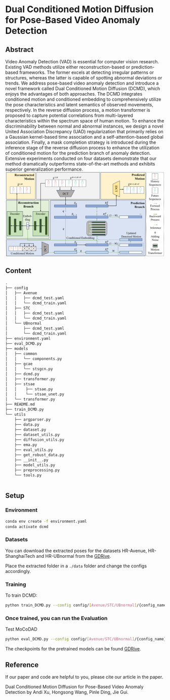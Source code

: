 # Dual Conditioned Motion Diffusion for Pose-Based Video Anomaly Detection

## Abstract
Video Anomaly Detection (VAD) is essential for computer vision research. Existing VAD methods utilize either reconstruction-based or prediction-based frameworks. The former excels at detecting irregular patterns or structures, whereas the latter is capable of spotting abnormal deviations or trends. We address pose-based video anomaly detection and introduce a novel framework called Dual Conditioned Motion Diffusion (DCMD), which enjoys the advantages of both approaches. The DCMD integrates conditioned motion and conditioned embedding to comprehensively utilize the pose characteristics and latent semantics of observed movements, respectively. In the reverse diffusion process, a motion transformer is proposed to capture potential correlations from multi-layered characteristics within the spectrum space of human motion. To enhance the discriminability between normal and abnormal instances, we design a novel United Association Discrepancy (UAD) regularization that primarily relies on a Gaussian kernel-based time association and a self-attention-based global association. Finally, a mask completion strategy is introduced during the inference stage of the reverse diffusion process to enhance the utilization of conditioned motion for the prediction branch of anomaly detection. Extensive experiments conducted on four datasets demonstrate that our method dramatically outperforms state-of-the-art methods and exhibits superior generalization performance.
![image](https://github.com/guijiejie/DCMD-main/blob/main/architecture.png)
## Content
```
.
├── config
│   ├── Avenue
│   │   ├── dcmd_test.yaml
│   │   └── dcmd_train.yaml
│   ├── STC
│   │   ├── dcmd_test.yaml
│   │   └── dcmd_train.yaml
│   └── UBnormal
│       ├── dcmd_test.yaml
│       └── dcmd_train.yaml
├── environment.yaml
├── eval_DCMD.py
├── models
│   ├── common
│   │   └── components.py
│   ├── gcae
│   │   └── stsgcn.py
│   ├── dcmd.py
│   ├── transformer.py
│   ├── stsae
│   │    ├── stsae.py
│   │    └── stsae_unet.py
│   └── transformer.py
├── README.md
├── train_DCMD.py
└── utils
    ├── argparser.py
    ├── data.py
    ├── dataset.py
    ├── dataset_utils.py
    ├── diffusion_utils.py
    ├── ema.py
    ├── eval_utils.py
    ├── get_robust_data.py
    ├── __init__.py
    ├── model_utils.py
    ├── preprocessing.py
    └── tools.py
    
```

## Setup
### Environment
```sh
conda env create -f environment.yaml
conda activate dcmd
```

### Datasets
You can download the extracted poses for the datasets HR-Avenue, HR-ShanghaiTech and HR-UBnormal from the [GDRive](https://drive.google.com/drive/folders/1aUDiyi2FCc6nKTNuhMvpGG_zLZzMMc83?usp=drive_link).

Place the extracted folder in a `./data` folder and change the configs accordingly.


### **Training** 

To train DCMD:
```sh
python train_DCMD.py --config config/[Avenue/STC/UBnormal]/{config_name}.yaml
```


### Once trained, you can run the **Evaluation**

Test MoCoDAD
```sh
python eval_DCMD.py --config config/[Avenue/STC/UBnormal]/{config_name}.yaml
```

The checkpoints for the pretrained models can be found [GDRive](https://drive.google.com/drive/folders/1vvJv66-hi9D7DJKZGlzQzRhN0aYcwP05).

## Reference
If our paper and code are helpful to you, please cite our article in the paper.

Dual Conditioned Motion Diffusion for Pose-Based Video Anomaly Detection by Andi Xu, Hongsong Wang, Pinle Ding, Jie Gui.

